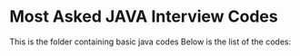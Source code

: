 # Most Asked JAVA Interview Codes

This is the folder containing basic java codes
Below is the list of the codes:

